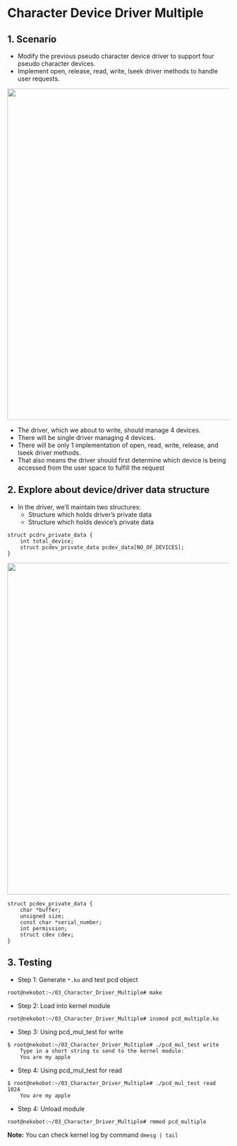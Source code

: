 <h1> Character Device Driver Multiple </h1>

## 1. Scenario
- Modify the previous pseudo character device driver to support four pseudo character devices.
- Implement open, release, read, write, lseek driver methods to handle user requests.

<p align="center"> <img width="750" src="https://user-images.githubusercontent.com/32474027/94355859-bed1ad80-00c2-11eb-9881-52bdc862f264.png" \></p>

- The driver, which we about to write, should manage 4 devices.
- There will be single driver managing 4 devices.
- There will be only 1 implementation of open, read, write, release, and lseek driver methods.
- That also means the driver should first determine which device is being accessed from the user space to fulfill the request

## 2. Explore about device/driver data structure

- In the driver, we’ll maintain two structures:
    + Structure which holds driver’s private data
    + Structure which holds device’s private data

```text
struct pcdrv_private_data {
    int total_device;
    struct pcdev_private_data pcdev_data[NO_OF_DEVICES];
}
```
<p align="center"> <img width="750" src="https://user-images.githubusercontent.com/32474027/94355919-79fa4680-00c3-11eb-8a85-6a9a958ae4e3.png"\> </p>

```text
struct pcdev_private_data {
    char *buffer;
    unsigned size;
    const char *serial_number;
    int permission;
    struct cdev cdev;
}
```

## 3. Testing
- Step 1: Generate `*.ko` and test pcd object
```shell
root@nekobot:~/03_Character_Driver_Multiple# make
```
- Step 2: Load into kernel module
```shell
root@nekobot:~/03_Character_Driver_Multiple# insmod pcd_multiple.ko
```
- Step 3: Using pcd_mul_test for write
```shell
$ root@nekobot:~/03_Character_Driver_Multiple# ./pcd_mul_test write
    Type in a short string to send to the kernel module:
    You are my apple
```
- Step 4: Using pcd_mul_test for read
```shell
$ root@nekobot:~/03_Character_Driver_Multiple# ./pcd_mul_test read 1024
    You are my apple
```
- Step 4: Unload module
```shell
root@nekobot:~/03_Character_Driver_Multiple# rmmod pcd_multiple
```
**Note:** You can check kernel log by command `dmesg | tail`


















